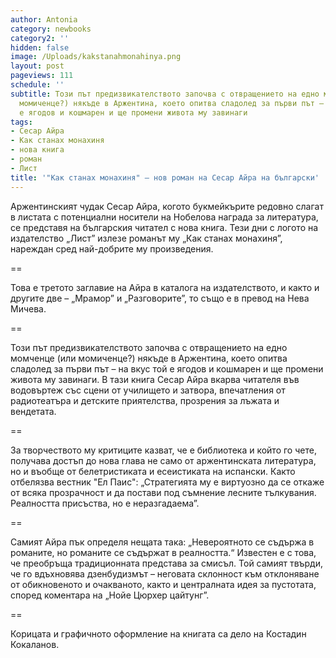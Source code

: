 ```yaml
---
author: Antonia
category: newbooks
category2: ''
hidden: false
image: /Uploads/kakstanahmonahinya.png
layout: post
pageviews: 111
schedule: ''
subtitle: Този път предизвикателството започва с отвращението на едно момченце (или
  момиченце?) някъде в Аржентина, което опитва сладолед за първи път – на вкус той
  е ягодов и кошмарен и ще промени живота му завинаги
tags:
- Сесар Айра
- Как станах монахиня
- нова книга
- роман
- Лист
title: '"Как станах монахиня" – нов роман на Сесар Айра на български'
---
```


Аржентинският чудак Сесар Айра, когото букмейкърите редовно слагат в листата с потенциални носители на Нобелова награда за литература, се представя на българския читател с нова книга. Тези дни с логото на издателство „Лист” излезе романът му „Как станах монахиня”, нареждан сред най-добрите му произведения. 

\==

Това е третото заглавие на Айра в каталога на издателството, и както и другите две – „Мрамор” и „Разговорите”, то също е в превод на Нева Мичева.

\==

Този път предизвикателството започва с отвращението на едно момченце (или момиченце?) някъде в Аржентина, което опитва сладолед за първи път – на вкус той е ягодов и кошмарен и ще промени живота му завинаги. В тази книга Сесар Айра вкарва читателя във водовъртеж със сцени от училището и затвора, впечатления от радиотеатъра и детските приятелства, прозрения за лъжата и вендетата. 

\==

За творчеството му критиците казват, че е библиотека и който го чете, получава достъп до нова глава не само от аржентинската литература, но и въобще от белетристиката и есеистиката на испански. Както отбелязва вестник "Ел Паис": „Стратегията му е виртуозно да се откаже от всяка прозрачност и да постави под съмнение лесните тълкувания. Реалността присъства, но е неразгадаема”.

\==

Самият Айра пък определя нещата така: „Невероятното се съдържа в романите, но романите се съдържат в реалността.“ Известен е с това, че преобръща традиционната представа за смисъл. Той самият твърди, че го вдъхновява дзенбудизмът – неговата склонност към отклоняване от обикновеното и очакваното, както и централната идея за пустотата, според коментара на „Нойе Цюрхер цайтунг”.

\==

Корицата и графичното оформление на книгата са дело на Костадин Кокаланов.